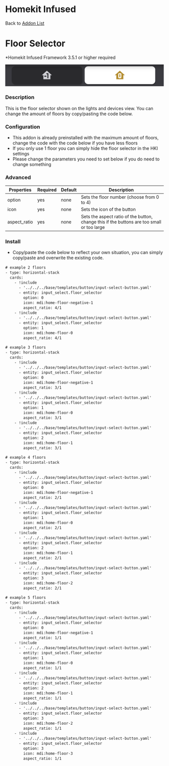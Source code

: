 # Homekit Infused

Back to [Addon List](../addon_list.md)

# Floor Selector
*Homekit Infused Framework 3.5.1 or higher required

![Homekit Infused](../images/floor-selector.png)

### Description
This is the floor selector shown on the lights and devices view. You can change the amount of floors by copy/pasting the code below.

### Configuration
- This addon is already preinstalled with the maximum amount of floors, change the code with the code below if you have less floors
- If you only use 1 floor you can simply hide the floor selector in the HKI settings
- Please change the parameters you need to set below if you do need to change something

### Advanced

| Properties | Required | Default | Description |
|----------------------------------|-------------|----------------------------------|----------------------------------------------------------------------------------------------------------------------------------------------------------------------|
| option | yes | none | Sets the floor number (choose from 0 to 4) |
| icon | yes | none | Sets the icon of the button |
| aspect_ratio | yes | none | Sets the aspect ratio of the button, change this if the buttons are too small or too large |

### Install
- Copy/paste the code below to reflect your own situation, you can simply copy/paste and overwrite the existing code.
```
# example 2 floors
- type: horizontal-stack
  cards:
    - !include
      - '../../../base/templates/button/input-select-button.yaml'
      - entity: input_select.floor_selector
        option: 0
        icon: mdi:home-floor-negative-1
        aspect_ratio: 4/1
    - !include
      - '../../../base/templates/button/input-select-button.yaml'
      - entity: input_select.floor_selector
        option: 1
        icon: mdi:home-floor-0
        aspect_ratio: 4/1
```
```
# example 3 floors
- type: horizontal-stack
  cards:
    - !include
      - '../../../base/templates/button/input-select-button.yaml'
      - entity: input_select.floor_selector
        option: 0
        icon: mdi:home-floor-negative-1
        aspect_ratio: 3/1
    - !include
      - '../../../base/templates/button/input-select-button.yaml'
      - entity: input_select.floor_selector
        option: 1
        icon: mdi:home-floor-0
        aspect_ratio: 3/1
    - !include
      - '../../../base/templates/button/input-select-button.yaml'
      - entity: input_select.floor_selector
        option: 2
        icon: mdi:home-floor-1
        aspect_ratio: 3/1
```
```
# example 4 floors
- type: horizontal-stack
  cards:
    - !include
      - '../../../base/templates/button/input-select-button.yaml'
      - entity: input_select.floor_selector
        option: 0
        icon: mdi:home-floor-negative-1
        aspect_ratio: 2/1
    - !include
      - '../../../base/templates/button/input-select-button.yaml'
      - entity: input_select.floor_selector
        option: 1
        icon: mdi:home-floor-0
        aspect_ratio: 2/1
    - !include
      - '../../../base/templates/button/input-select-button.yaml'
      - entity: input_select.floor_selector
        option: 2
        icon: mdi:home-floor-1
        aspect_ratio: 2/1
    - !include
      - '../../../base/templates/button/input-select-button.yaml'
      - entity: input_select.floor_selector
        option: 3
        icon: mdi:home-floor-2
        aspect_ratio: 2/1
```
```
# example 5 floors
- type: horizontal-stack
  cards:
    - !include
      - '../../../base/templates/button/input-select-button.yaml'
      - entity: input_select.floor_selector
        option: 0
        icon: mdi:home-floor-negative-1
        aspect_ratio: 1/1
    - !include
      - '../../../base/templates/button/input-select-button.yaml'
      - entity: input_select.floor_selector
        option: 1
        icon: mdi:home-floor-0
        aspect_ratio: 1/1
    - !include
      - '../../../base/templates/button/input-select-button.yaml'
      - entity: input_select.floor_selector
        option: 2
        icon: mdi:home-floor-1
        aspect_ratio: 1/1
    - !include
      - '../../../base/templates/button/input-select-button.yaml'
      - entity: input_select.floor_selector
        option: 3
        icon: mdi:home-floor-2
        aspect_ratio: 1/1
    - !include
      - '../../../base/templates/button/input-select-button.yaml'
      - entity: input_select.floor_selector
        option: 3
        icon: mdi:home-floor-3
        aspect_ratio: 1/1
```
